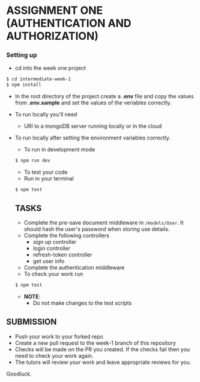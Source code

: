 # ASSIGNMENT ONE (AUTHENTICATION AND AUTHORIZATION)

### Setting up

- cd into the week one project

```bash
$ cd intermediate-week-1
$ npm install
```

- In the root directory of the project create a **.env** file and copy the values from **.env.sample** and set the values of the veriables correctly.
- To run locally you'll need
  - URI to a mongoDB server running locally or in the cloud
- To run locally after setting the environment variables correctly.

  - To run in development mode

  ```bash
  $ npm run dev
  ```

  - To test your code
  - Run in your terminal

  ```bashD
  $ npm test
  ```

  ## TASKS

  - Complete the pre-save document middleware in `/models/User`. It should hash the user's password when storing use details.
  - Complete the following controllers
    - sign up controller
    - login controller
    - refresh-token controller
    - get user info
  - Complete the authentication middleware
  - To check your work run

  ```bash
  $ npm test
  ```

  - **NOTE**:
    - Do not make changes to the test scripts

## SUBMISSION

- Push your work to your forked repo
- Create a new pull request to the week-1 branch of this repository
- Checks will be made on the PR you created. If the checks fail then you need to check your work again.
- The tutors will review your work and leave appropriate reviews for you.

Goodluck.
